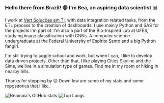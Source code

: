 ### Hello there from Brazil! 😁 I'm Bea, an aspiring data scientist 📊

I work at [Vert Soluções em TI]([https://www.vert.com.br/), with data integration related tasks, from the ETL process to the creation of dashboards. I use mainly Python and SAS for the projects I'm part of. I'm also a part of the Bio-Inspired Lab at UFES, studying image classification with CNNs. A computer science undergraduate at the Federal University of Espírito Santo and a big Python fangirl. 

I'm still trying to juggle school and work, but when I can, I like to develop data driven projects. Other than that, I like playing Cities Skyline and the Sims, we live in a simulation type of games. Find me in my room or hiking in nearby hills. 

Thanks for stopping by 😊 Down low are some of my stats and some repositories that I like. 

![Beamaia's GitHub stats](https://github-readme-stats.vercel.app/api?username=beamaia&show_icons=true&theme=tokyonight&hide_border=true&count_private=true)
![Top Langs](https://github-readme-stats.vercel.app/api/top-langs/?username=beamaia&theme=tokyonight&layout=compact&hide_border=true)

